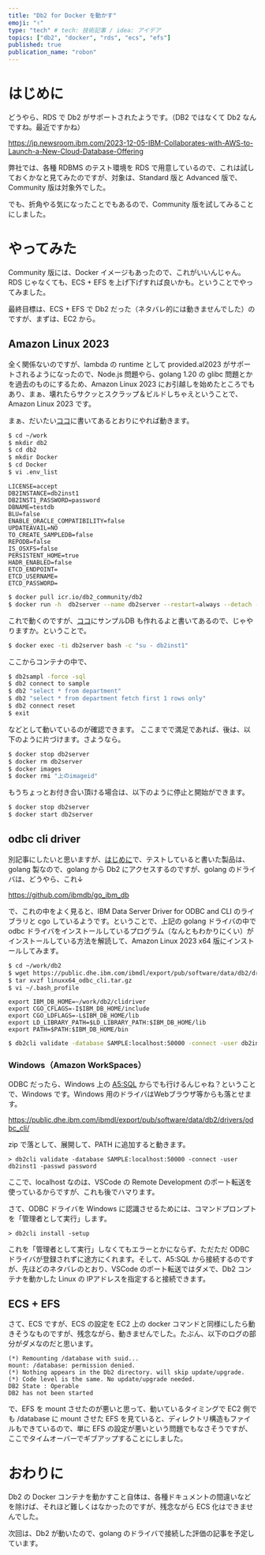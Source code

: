 ```yaml
---
title: "Db2 for Docker を動かす"
emoji: "✌"
type: "tech" # tech: 技術記事 / idea: アイデア
topics: ["db2", "docker", "rds", "ecs", "efs"]
published: true
publication_name: "robon"
---
```


# はじめに

どうやら、RDS で Db2 がサポートされたようです。（DB2 ではなくて Db2 なんですね。最近ですかね）

https://jp.newsroom.ibm.com/2023-12-05-IBM-Collaborates-with-AWS-to-Launch-a-New-Cloud-Database-Offering

弊社では、各種 RDBMS のテスト環境を RDS で用意しているので、これは試しておくかなと見てみたのですが、対象は、Standard 版と Advanced 版で、Community 版は対象外でした。

でも、折角やる気になったことでもあるので、Community 版を試してみることにしました。

# やってみた

Community 版には、Docker イメージもあったので、これがいいんじゃん。RDS じゃなくても、ECS + EFS を上げ下げすれば良いかも。ということでやってみました。

最終目標は、ECS + EFS で Db2 だった（ネタバレ的には動きませんでした）のですが、まずは、EC2 から。

## Amazon Linux 2023

全く関係ないのですが、lambda の runtime として provided.al2023 がサポートされるようになったので、Node.js 問題やら、golang 1.20 の glibc 問題とかを過去のものにするため、Amazon Linux 2023 にお引越しを始めたところでもあり、まぁ、壊れたらサクッとスクラップ＆ビルドしちゃえということで、Amazon Linux 2023 です。

まぁ、だいたい[ココ](https://www.ibm.com/docs/en/db2/11.5?topic=system-linux)に書いてあるとおりにやれば動きます。

```bash
$ cd ~/work
$ mkdir db2
$ cd db2
$ mkdir Docker
$ cd Docker
$ vi .env_list
```

```bash: .env_list
LICENSE=accept
DB2INSTANCE=db2inst1
DB2INST1_PASSWORD=password
DBNAME=testdb
BLU=false
ENABLE_ORACLE_COMPATIBILITY=false
UPDATEAVAIL=NO
TO_CREATE_SAMPLEDB=false
REPODB=false
IS_OSXFS=false
PERSISTENT_HOME=true
HADR_ENABLED=false
ETCD_ENDPOINT=
ETCD_USERNAME=
ETCD_PASSWORD=
```

```bash
$ docker pull icr.io/db2_community/db2
$ docker run -h  db2server --name db2server --restart=always --detach --privileged=true -p 50000:50000 --env-file .env_list -v ~/work/db2/Docker:/database icr.io/db2_community/db2
```

これで動くのですが、[ココ](https://www.ibm.com/docs/en/db2/11.5?topic=linux-testing-your-db2-community-edition-docker-image-installation-systems)にサンプルDB も作れるよと書いてあるので、じゃやりますか。ということで。

```bash
$ docker exec -ti db2server bash -c "su - db2inst1"
```

ここからコンテナの中で、

```bash
$ db2sampl -force -sql
$ db2 connect to sample
$ db2 "select * from department"
$ db2 "select * from department fetch first 1 rows only"
$ db2 connect reset
$ exit
```

などとして動いているのが確認できます。
ここまでで満足であれば、後は、以下のように片づけます。さようなら。

```bash
$ docker stop db2server
$ docker rm db2server
$ docker images
$ docker rmi "上のimageid"
```

もうちょっとお付き合い頂ける場合は、以下のように停止と開始ができます。

```bash
$ docker stop db2server
$ docker start db2server
```

## odbc cli driver

別記事にしたいと思いますが、[はじめに](#はじめに)で、テストしていると書いた製品は、golang 製なので、golang から Db2 にアクセスするのですが、golang のドライバは、どうやら、これ↓

https://github.com/ibmdb/go_ibm_db

で、これの中をよく見ると、IBM Data Server Driver for ODBC and CLI のライブラリと cgo しているようです。ということで、上記の golang ドライバの中で odbc ドライバをインストールしているプログラム（なんともわかりにくい）がインストールしている方法を解読して、Amazon Linux 2023 x64 版にインストールしてみます。

```bash
$ cd ~/work/db2
$ wget https://public.dhe.ibm.com/ibmdl/export/pub/software/data/db2/drivers/odbc_cli/linuxx64_odbc_cli.tar.gz
$ tar xvzf linuxx64_odbc_cli.tar.gz
$ vi ~/.bash_profile
```

```bash: .bash_profile
export IBM_DB_HOME=~/work/db2/clidriver
export CGO_CFLAGS=-I$IBM_DB_HOME/include
export CGO_LDFLAGS=-L$IBM_DB_HOME/lib
export LD_LIBRARY_PATH=$LD_LIBRARY_PATH:$IBM_DB_HOME/lib
export PATH=$PATH:$IBM_DB_HOME/bin
```

```bash
$ db2cli validate -database SAMPLE:localhost:50000 -connect -user db2inst1 -passwd password
```

### Windows（Amazon WorkSpaces）

ODBC だったら、Windows 上の [A5:SQL](https://a5m2.mmatsubara.com/) からでも行けるんじゃね？ということで、Windows です。Windows 用のドライバはWebブラウザ等からも落とせます。

https://public.dhe.ibm.com/ibmdl/export/pub/software/data/db2/drivers/odbc_cli/

zip で落として、展開して、PATH に追加すると動きます。

```batch
> db2cli validate -database SAMPLE:localhost:50000 -connect -user db2inst1 -passwd password
```

ここで、localhost なのは、VSCode の Remote Development のポート転送を使っているからですが、これも後でハマります。

さて、ODBC ドライバを Windows に認識させるためには、コマンドプロンプトを「管理者として実行」します。

```batch
> db2cli install -setup
```

これを「管理者として実行」しなくてもエラーとかにならず、ただただ ODBC ドライバが登録されずに途方にくれます。そして、A5:SQL から接続するのですが、先ほどのネタバレのとおり、VSCode のポート転送ではダメで、Db2 コンテナを動かした Linux の IPアドレスを指定すると接続できます。

## ECS + EFS

さて、ECS ですが、ECS の設定を EC2 上の docker コマンドと同様にしたら動きそうなものですが、残念ながら、動きませんでした。たぶん、以下のログの部分がダメなのだと思います。

```
(*) Remounting /database with suid... 
mount: /database: permission denied.
(*) Nothing appears in the Db2 directory. will skip update/upgrade.
(*) Code level is the same. No update/upgrade needed.
DB2 State : Operable
DB2 has not been started
```

で、EFS を mount させたのが悪いと思って、動いているタイミングで EC2 側でも /database に mount させた EFS を見ていると、ディレクトリ構造もファイルもできているので、単に EFS の設定が悪いという問題でもなさそうですが、ここでタイムオーバーでギブアップすることにしました。

# おわりに

Db2 の Docker コンテナを動かすこと自体は、各種ドキュメントの間違いなどを除けば、それほど難しくはなかったのですが、残念ながら ECS 化はできませんでした。

次回は、Db2 が動いたので、golang のドライバで接続した評価の記事を予定しています。

